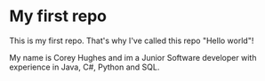 # My first repo

This is my first repo. That's why I've called this repo "Hello world"!

My name is Corey Hughes and im a Junior Software developer with experience in Java, C#, Python and SQL.
